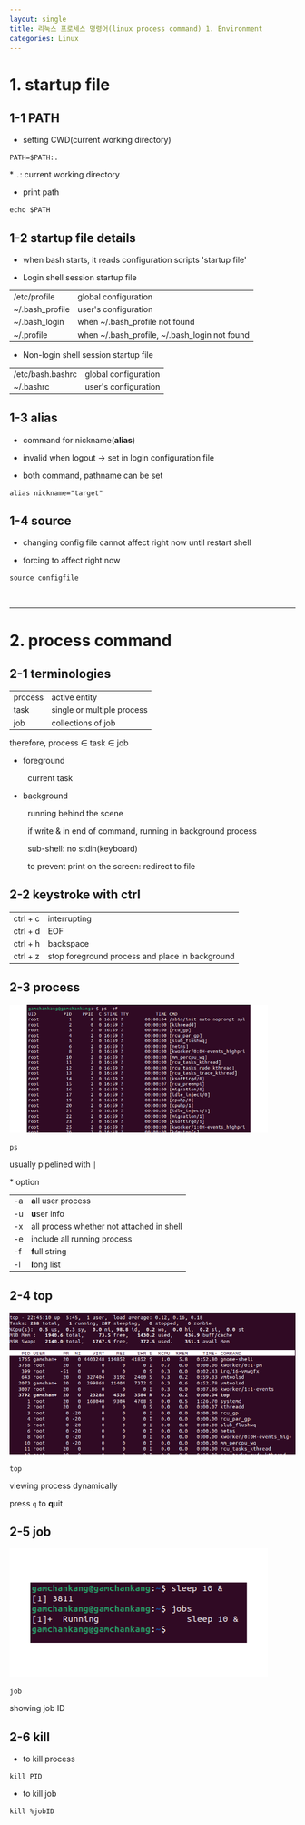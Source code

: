 ```yaml
---
layout: single
title: 리눅스 프로세스 명령어(linux process command) 1. Environment
categories: Linux
---
```

# 1. startup file

## 1-1 PATH

* setting CWD(current working directory)

```console
PATH=$PATH:.
```

\* `.`: current working directory

* print path

```console
echo $PATH
```

## 1-2 startup file details

* when bash starts, it reads configuration scripts 'startup file'

* Login shell session startup file

<center>
    <table>
        <tr><td>/etc/profile</td><td>global configuration</td></tr>
        <tr><td>~/.bash_profile</td><td>user's configuration</td></tr>
        <tr><td>~/.bash_login</td><td>when ~/.bash_profile not found</td></tr>
        <tr><td>~/.profile</td><td>when ~/.bash_profile, ~/.bash_login not found</td></tr>
    </table>
</center>

* Non-login shell session startup file

<center>
    <table>
        <tr><td>/etc/bash.bashrc</td><td>global configuration</td></tr>
        <tr><td>~/.bashrc</td><td>user's configuration</td></tr>
    </table>
</center>

## 1-3 **alias**

* command for nickname(**alias**)

* invalid when logout -> set in login configuration file

* both command, pathname can be set

```console
alias nickname="target"
```

## 1-4 **source**

* changing config file cannot affect right now until restart shell

* forcing to affect right now

```console
source configfile
```

<br>

***

# 2. process command

## 2-1 terminologies

<center>
    <table>
        <tr><td>process</td><td>active entity</td></tr>
        <tr><td>task</td><td>single or multiple process</td></tr>
        <tr><td>job</td><td>collections of job</td></tr>
    </table>
</center>

therefore, process $\in$ task $\in$ job

* foreground

&emsp;&emsp; current task
  
* background

&emsp;&emsp; running behind the scene

&emsp;&emsp; if write & in end of command, running in background process

&emsp;&emsp; sub-shell: no stdin(keyboard)

&emsp;&emsp; to prevent print on the screen: redirect to file

## 2-2 keystroke with ctrl

<center>
    <table>
        <tr><td>ctrl + c</td><td>interrupting</td></tr>
        <tr><td>ctrl + d</td><td>EOF</td></tr>
        <tr><td>ctrl + h</td><td>backspace</td></tr>
        <tr><td>ctrl + z</td><td>stop foreground process and place in background</td></tr>
    </table>
</center>

## 2-3 **p**roce**s**s

![](/assets/images/Linux_process_1.png)

```console
ps
```

usually pipelined with `|`

\* option

<center>
    <table>
        <tr><td>-a</td><td><b>a</b>ll user process</td></tr>
        <tr><td>-u</td><td><b>u</b>ser info</td></tr>
        <tr><td>-x</td><td>all process whether not attached in shell</td></tr>
        <tr><td>-e</td><td>include all running process</td></tr>
        <tr><td>-f</td><td><b>f</b>ull string</td></tr>
        <tr><td>-l</td><td><b>l</b>ong list</td></tr>
    </table>
</center>

## 2-4 **top**

![](/assets/images/Linux_process_2.png)

```console
top
```

viewing process dynamically

press `q` to **q**uit

## 2-5 **job**

![](/assets/images/Linux_process_3.png)

```console
job
```

showing job ID

## 2-6 **kill**

* to kill process

```console
kill PID
```

* to kill job

```console
kill %jobID
```